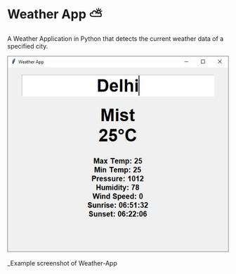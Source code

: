 # Weather App :partly_sunny:

A Weather Application in Python that detects the current weather data of a specified city.

<p align="center">
  <img src="https://github.com/SAURABHSINGHDHAMI/Weather-App/blob/main/sample/delhi_weather_screenshot.jpg" />
</p>

_Example screenshot of Weather-App
